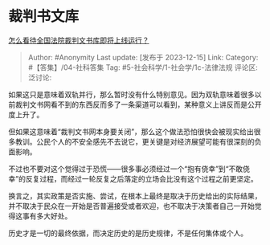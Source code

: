 # 裁判书文库
[怎么看待全国法院裁判文书库即将上线运行？](https://www.zhihu.com/question/634352958/answer/3326056027)

> Author: #Anonymity
> Last update: [发布于 2023-12-15]
> Link:
> Category: #【答集】/04-社科答集
> Tag: #5-社会科学/1-社会学/1c-法律法规
> 评论区:
> 泛讨论:

如果这只是意味着双轨并行，那么暂时没有什么特别意见。因为双轨意味着很多以前裁判文书网看不到的东西反而多了一条渠道可以看到，某种意义上讲反而是公开度上升了。

但如果这意味着“裁判文书网本身要关闭”，那么这个做法恐怕很快会被现实给出很多教训。公民个人的不安全感先不去说它，更关键是对经济展望可能有很深刻的负面影响。

不过也不要对这个觉得过于恐慌——很多事必须经过一个“抱有侥幸”到“不敢侥幸”的反复过程，而经过一轮反复之后落定的立场会比没有这个过程之前更坚定。

换言之，其实政策是否实施、尝试，在根本上最终是取决于历史给出的实际结果，并不取决于民众在一开始是否普遍接受或者欢迎，也不取决于决策者自己一开始觉得这事有多大好处。

历史才是一切的最终依据，而决定历史的是历史规律，不是任何集体或个人。
